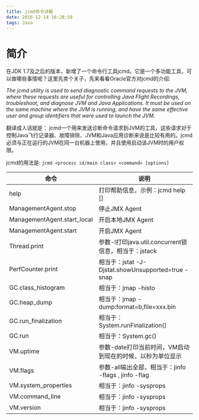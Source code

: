 ```yaml
---
title: jcmd命令详解
date: 2016-12-14 16:28:59
tags: Java
---
```

# 简介 #
在JDK 1.7及之后的版本，新增了一个命令行工具jcmd。它是一个多功能工具，可以做哪些事情呢？这里先卖个关子，先来看看Oracle官方对jcmd的介绍:

*The jcmd utility is used to send diagnostic command requests to the JVM, where these requests are useful for controlling Java Flight Recordings, troubleshoot, and diagnose JVM and Java Applications. It must be used on the same machine where the JVM is running, and have the same effective user and group identifiers that were used to launch the JVM.*

翻译成人话就是：
jcmd一个用来发送诊断命令请求到JVM的工具，这些请求对于控制Java飞行记录器、故障排除、JVM和Java应用诊断来说是比较有用的。jcmd必须与正在运行的JVM在同一台机器上使用，并且使用启动该JVM时的用户权限。

jcmd的用法是:
`jcmd <process id/main class> <command> [options]`

|命令|说明|
|---|---|
|help	|	打印帮助信息，示例：jcmd <PID> help [<command name>]|
|ManagementAgent.stop	|	停止JMX Agent|
|ManagementAgent.start_local	|	开启本地JMX Agent|
|ManagementAgent.start	|	开启JMX Agent|
|Thread.print	|	参数-l打印java.util.concurrent锁信息，相当于：jstack <PID>|
|PerfCounter.print	|	相当于：jstat -J-Djstat.showUnsupported=true -snap <PID>|
|GC.class_histogram	|	相当于：jmap -histo <PID>|
|GC.heap_dump	|	相当于：jmap -dump:format=b,file=xxx.bin <PID>|
|GC.run_finalization	|	相当于：System.runFinalization()|
|GC.run	|	相当于：System.gc()|
|VM.uptime	|	参数-date打印当前时间，VM启动到现在的时候，以秒为单位显示|
|VM.flags	|	参数-all输出全部，相当于：jinfo -flags <PID>, jinfo -flag <VM FLAG> <PID>|
|VM.system_properties	|	相当于：jinfo -sysprops <PID>|
|VM.command_line	|	相当于：jinfo -sysprops <PID> | grep command|
|VM.version	|	相当于：jinfo -sysprops <PID> | grep version|
